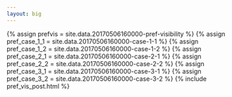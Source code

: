 ```yaml
---
layout: big
---
```

{% assign prefvis = site.data.20170506160000-pref-visibility %}
{% assign pref_case_1_1 = site.data.20170506160000-case-1-1 %}
{% assign pref_case_1_2 = site.data.20170506160000-case-1-2 %}
{% assign pref_case_2_1 = site.data.20170506160000-case-2-1 %}
{% assign pref_case_2_2 = site.data.20170506160000-case-2-2 %}
{% assign pref_case_3_1 = site.data.20170506160000-case-3-1 %}
{% assign pref_case_3_2 = site.data.20170506160000-case-3-2 %}
{% include pref_vis_post.html %}
